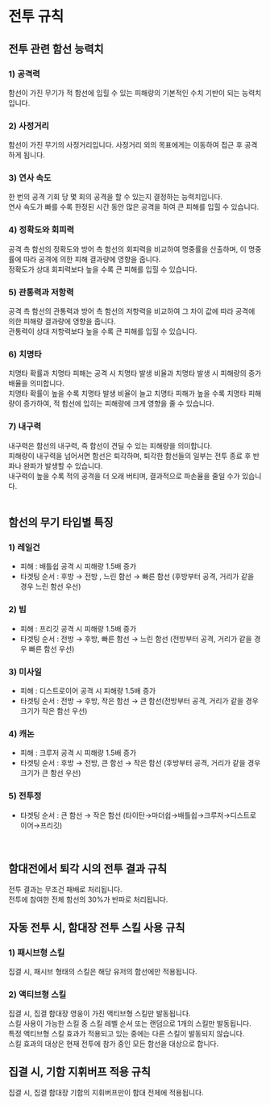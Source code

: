 # 전투 규칙


## 전투 관련 함선 능력치


### 1) 공격력

함선이 가진 무기가 적 함선에 입힐 수 있는 피해량의 기본적인 수치 기반이 되는 능력치입니다.<br>


### 2) 사정거리

함선이 가진 무기의 사정거리입니다. 사정거리 외의 목표에게는 이동하여 접근 후 공격하게 됩니다.<br>


### 3) 연사 속도

한 번의 공격 기회 당 몇 회의 공격을 할 수 있는지 결정하는 능력치입니다.<br>
연사 속도가 빠를 수록 한정된 시간 동안 많은 공격을 하여 큰 피해를 입힐 수 있습니다.<br>


### 4) 정확도와 회피력

공격 측 함선의 정확도와 방어 측 함선의 회피력을 비교하여 명중률을 산출하며, 이 명중률에 따라 공격에 의한 피해 결과량에 영향을 줍니다.<br>
정확도가 상대 회피력보다 높을 수록 큰 피해를 입힐 수 있습니다.<br>


### 5) 관통력과 저항력

공격 측 함선의 관통력과 방어 측 함선의 저항력을 비교하여 그 차이 값에 따라 공격에 의한 피해량 결과량에 영향을 줍니다.<br>
관통력이 상대 저항력보다 높을 수록 큰 피해를 입힐 수 있습니다.<br>


### 6) 치명타

치명타 확률과 치명타 피해는 공격 시 치명타 발생 비율과 치명타 발생 시 피해량의 증가 배율을 의미합니다.<br>
치명타 확률이 높을 수록 치명타 발생 비율이 늘고 치명타 피해가 높을 수록 치명타 피해량이 증가하여, 적 함선에 입히는 피해량에 크게 영향을 줄 수 있습니다.<br>


### 7) 내구력

내구력은 함선의 내구력, 즉 함선이 견딜 수 있는 피해량을 의미합니다.<br>
피해량이 내구력을 넘어서면 함선은 퇴각하며, 퇴각한 함선들의 일부는 전투 종료 후 반파나 완파가 발생할 수 있습니다.<br>
내구력이 높을 수록 적의 공격을 더 오래 버티며, 결과적으로 파손율을 줄일 수가 있습니다.<br>
<br>


## 함선의 무기 타입별 특징


### 1) 레일건

- 피해 : 배틀쉽 공격 시 피해량 1.5배 증가
- 타겟팅 순서 : 후방 → 전방 , 느린 함선 → 빠른 함선 (후방부터 공격, 거리가 같을 경우 느린 함선 우선)


### 2) 빔

- 피해 : 프리깃 공격 시 피해량 1.5배 증가
- 타겟팅 순서 : 전방 → 후방, 빠른 함선 → 느린 함선 (전방부터 공격, 거리가 같을 경우 빠른 함선 우선)


### 3) 미사일

- 피해 : 디스트로이어 공격 시 피해량 1.5배 증가
- 타겟팅 순서 : 전방 → 후방, 작은 함선 → 큰 함선(전방부터 공격, 거리가 같을 경우 크기가 작은 함선 우선)


### 4) 캐논

- 피해 : 크루저 공격 시 피해량 1.5배 증가
- 타겟팅 순서 : 후방 → 전방, 큰 함선 → 작은 함선 (후방부터 공격, 거리가 같을 경우 크기가 큰 함선 우선)


### 5) 전투정

- 타겟팅 순서 : 큰 함선 → 작은 함선 (타이탄→마더쉽→배틀쉽→크루저→디스트로이어→프리깃)
<br>



## 함대전에서 퇴각 시의 전투 결과 규칙


전투 결과는 무조건 패배로 처리됩니다.<br>
전투에 참여한 전체 함선의 30%가 반파로 처리됩니다.<br>



## 자동 전투 시, 함대장 전투 스킬 사용 규칙


### 1) 패시브형 스킬

집결 시, 패시브 형태의 스킬은 해당 유저의 함선에만 적용됩니다.


### 2) 액티브형 스킬

집결 시, 집결 함대장 영웅이 가진 액티브형 스킬만 발동됩니다.<br>
스킬 사용이 가능한 스킬 중 스킬 레벨 순서 또는 랜덤으로 1개의 스킬만 발동됩니다.<br>
특정 액티브형 스킬 효과가 적용되고 있는 중에는 다른 스킬이 발동되지 않습니다.<br>
스킬 효과의 대상은 현재 전투에 참가 중인 모든 함선을 대상으로 합니다.<br>




## 집결 시, 기함 지휘버프 적용 규칙

집결 시, 집결 함대장 기함의 지휘버프만이 함대 전체에 적용됩니다.
